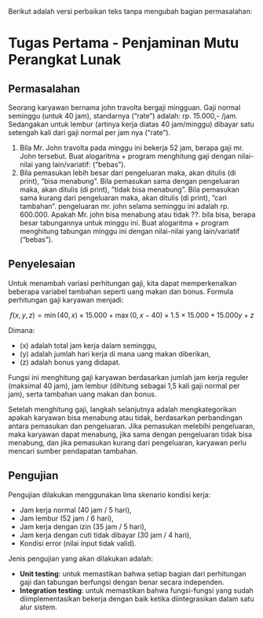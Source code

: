 Berikut adalah versi perbaikan teks tanpa mengubah bagian permasalahan:

# Tugas Pertama - Penjaminan Mutu Perangkat Lunak

## Permasalahan
Seorang karyawan bernama john travolta bergaji mingguan. Gaji normal seminggu (untuk 40 jam), standarnya (“rate”) adalah: rp. 15.000,- /jam. Sedangakan untuk lembur (artinya kerja diatas 40 jam/minggu) dibayar satu setengah kali dari gaji normal per jam nya (“rate”).

1) Bila Mr. John travolta pada minggu ini bekerja 52 jam, berapa gaji mr. John tersebut. Buat alogaritma + program menghitung gaji dengan nilai-nilai yang lain/variatif: (“bebas”).
2) Bila pemasukan lebih besar dari pengeluaran maka, akan ditulis (di print), ”bisa menabung”. Bila pemasukan sama dengan pengeluaran maka, akan ditulis (di print), ”tidak bisa menabung”. Bila pemasukan sama kurang dari pengeluaran maka, akan ditulis (di print), ”cari tambahan”.
pengeluaran mr. john selama seminggu ini adalah rp. 600.000. Apakah Mr. john bisa menabung atau tidak ??. bila bisa, berapa besar tabungannya untuk minggu ini. Buat alogaritma + program menghitung tabungan minggu ini dengan nilai-nilai yang lain/variatif (“bebas”).

## Penyelesaian
Untuk menambah variasi perhitungan gaji, kita dapat memperkenalkan beberapa variabel tambahan seperti uang makan dan bonus. Formula perhitungan gaji karyawan menjadi:

$$
f(x, y, z) = \min(40, x) \times 15.000 + \max(0, x - 40) \times 1.5 \times 15.000 + 15.000y + z
$$

Dimana:
- \(x\) adalah total jam kerja dalam seminggu,
- \(y\) adalah jumlah hari kerja di mana uang makan diberikan,
- \(z\) adalah bonus yang didapat.

Fungsi ini menghitung gaji karyawan berdasarkan jumlah jam kerja reguler (maksimal 40 jam), jam lembur (dihitung sebagai 1,5 kali gaji normal per jam), serta tambahan uang makan dan bonus.

Setelah menghitung gaji, langkah selanjutnya adalah mengkategorikan apakah karyawan bisa menabung atau tidak, berdasarkan perbandingan antara pemasukan dan pengeluaran. Jika pemasukan melebihi pengeluaran, maka karyawan dapat menabung, jika sama dengan pengeluaran tidak bisa menabung, dan jika pemasukan kurang dari pengeluaran, karyawan perlu mencari sumber pendapatan tambahan.

## Pengujian
Pengujian dilakukan menggunakan lima skenario kondisi kerja:
- Jam kerja normal (40 jam / 5 hari),
- Jam lembur (52 jam / 6 hari),
- Jam kerja dengan izin (35 jam / 5 hari),
- Jam kerja dengan cuti tidak dibayar (30 jam / 4 hari),
- Kondisi error (nilai input tidak valid).

Jenis pengujian yang akan dilakukan adalah:
- **Unit testing**: untuk memastikan bahwa setiap bagian dari perhitungan gaji dan tabungan berfungsi dengan benar secara independen.
- **Integration testing**: untuk memastikan bahwa fungsi-fungsi yang sudah diimplementasikan bekerja dengan baik ketika diintegrasikan dalam satu alur sistem. 
